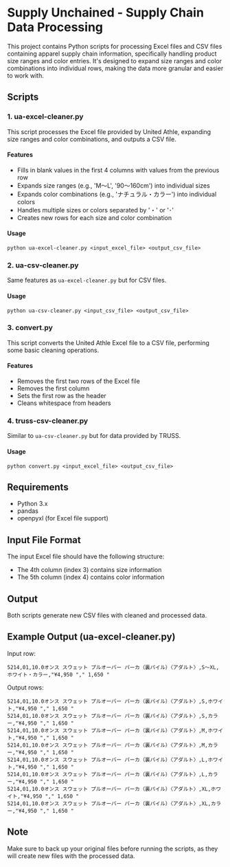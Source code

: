 # Supply Unchained - Supply Chain Data Processing

This project contains Python scripts for processing Excel files and CSV files containing apparel supply chain information, specifically handling product size ranges and color entries. It's designed to expand size ranges and color combinations into individual rows, making the data more granular and easier to work with.

## Scripts

### 1. ua-excel-cleaner.py

This script processes the Excel file provided by United Athle, expanding size ranges and color combinations, and outputs a CSV file.

#### Features

- Fills in blank values in the first 4 columns with values from the previous row
- Expands size ranges (e.g., 'M～L', '90～160cm') into individual sizes
- Expands color combinations (e.g., 'ナチュラル・カラー') into individual colors
- Handles multiple sizes or colors separated by '・' or '･'
- Creates new rows for each size and color combination

#### Usage

`python ua-excel-cleaner.py <input_excel_file> <output_csv_file>`

### 2. ua-csv-cleaner.py

Same features as `ua-excel-cleaner.py` but for CSV files.

#### Usage

`python ua-csv-cleaner.py <input_csv_file> <output_csv_file>`


### 3. convert.py

This script converts the United Athle Excel file to a CSV file, performing some basic cleaning operations.

#### Features

- Removes the first two rows of the Excel file
- Removes the first column
- Sets the first row as the header
- Cleans whitespace from headers

### 4. truss-csv-cleaner.py

Similar to `ua-csv-cleaner.py` but for data provided by TRUSS.

#### Usage

 `python convert.py <input_excel_file> <output_csv_file>`


## Requirements

- Python 3.x
- pandas
- openpyxl (for Excel file support)

## Input File Format

The input Excel file should have the following structure:
- The 4th column (index 3) contains size information
- The 5th column (index 4) contains color information

## Output

Both scripts generate new CSV files with cleaned and processed data.

## Example Output (ua-excel-cleaner.py)

Input row: 

```csv
5214,01,10.0オンス スウェット プルオーバー パーカ（裏パイル）〈アダルト〉,S～XL,ホワイト・カラー,"¥4,950 "," 1,650 "
```

Output rows: 

```csv
5214,01,10.0オンス スウェット プルオーバー パーカ（裏パイル）〈アダルト〉,S,ホワイト,"¥4,950 "," 1,650 "
5214,01,10.0オンス スウェット プルオーバー パーカ（裏パイル）〈アダルト〉,S,カラー,"¥4,950 "," 1,650 "
5214,01,10.0オンス スウェット プルオーバー パーカ（裏パイル）〈アダルト〉,M,ホワイト,"¥4,950 "," 1,650 "
5214,01,10.0オンス スウェット プルオーバー パーカ（裏パイル）〈アダルト〉,M,カラー,"¥4,950 "," 1,650 "
5214,01,10.0オンス スウェット プルオーバー パーカ（裏パイル）〈アダルト〉,L,ホワイト,"¥4,950 "," 1,650 "
5214,01,10.0オンス スウェット プルオーバー パーカ（裏パイル）〈アダルト〉,L,カラー,"¥4,950 "," 1,650 "
5214,01,10.0オンス スウェット プルオーバー パーカ（裏パイル）〈アダルト〉,XL,ホワイト,"¥4,950 "," 1,650 "
5214,01,10.0オンス スウェット プルオーバー パーカ（裏パイル）〈アダルト〉,XL,カラー,"¥4,950 "," 1,650 "
```

## Note

Make sure to back up your original files before running the scripts, as they will create new files with the processed data.
